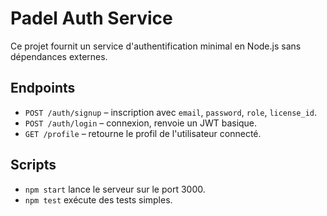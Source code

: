 # Padel Auth Service

Ce projet fournit un service d'authentification minimal en Node.js sans dépendances externes.

## Endpoints
- `POST /auth/signup` – inscription avec `email`, `password`, `role`, `license_id`.
- `POST /auth/login` – connexion, renvoie un JWT basique.
- `GET /profile` – retourne le profil de l'utilisateur connecté.

## Scripts
- `npm start` lance le serveur sur le port 3000.
- `npm test` exécute des tests simples.
